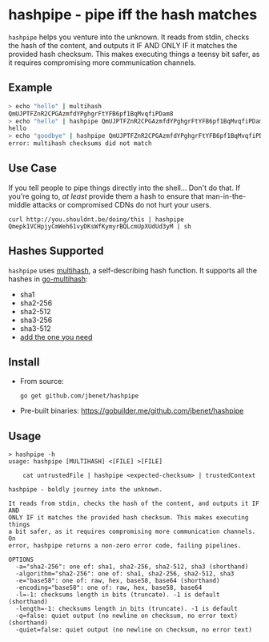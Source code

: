 # hashpipe - pipe iff the hash matches

`hashpipe` helps you venture into the unknown. It reads from stdin, checks the hash of the content, and outputs it IF AND ONLY IF it matches the provided hash checksum. This makes executing things a teensy bit safer, as it requires compromising more communication channels.

## Example

```sh
> echo "hello" | multihash
QmUJPTFZnR2CPGAzmfdYPghgrFtYFB6pf1BqMvqfiPDam8
> echo "hello" | hashpipe QmUJPTFZnR2CPGAzmfdYPghgrFtYFB6pf1BqMvqfiPDam8
hello
> echo "goodbye" | hashpipe QmUJPTFZnR2CPGAzmfdYPghgrFtYFB6pf1BqMvqfiPDam8
error: multihash checksums did not match
```

## Use Case

If you tell people to pipe things directly into the shell... Don't do that. If you're going to, _at least_ provide them a hash to ensure that man-in-the-middle attacks or compromised CDNs do not hurt your users.

```
curl http://you.shouldnt.be/doing/this | hashpipe Qmepk1VCHpjyCmWeh61vyDKsWfKymyrBQLcmUpXUdUd3yM | sh
```

## Hashes Supported

`hashpipe` uses [multihash](https://github.com/jbenet/multihash/), a self-describing hash function. It supports all the hashes in [go-multihash](https://github.com/jbenet/go-multihash/):

- sha1
- sha2-256
- sha2-512
- sha3-256
- sha3-512
- [add the one you need](https://github.com/jbenet/go-multihash/pulls)

## Install

- From source:

    ```
    go get github.com/jbenet/hashpipe
    ```

- Pre-built binaries: https://gobuilder.me/github.com/jbenet/hashpipe

## Usage

```
> hashpipe -h
usage: hashpipe [MULTIHASH] <[FILE] >[FILE]

    cat untrustedFile | hashpipe <expected-checksum> | trustedContext

hashpipe - boldly journey into the unknown.

It reads from stdin, checks the hash of the content, and outputs it IF AND
ONLY IF it matches the provided hash checksum. This makes executing things
a bit safer, as it requires compromising more communication channels. On
error, hashpipe returns a non-zero error code, failing pipelines.

OPTIONS
  -a="sha2-256": one of: sha1, sha2-256, sha2-512, sha3 (shorthand)
  -algorithm="sha2-256": one of: sha1, sha2-256, sha2-512, sha3
  -e="base58": one of: raw, hex, base58, base64 (shorthand)
  -encoding="base58": one of: raw, hex, base58, base64
  -l=-1: checksums length in bits (truncate). -1 is default (shorthand)
  -length=-1: checksums length in bits (truncate). -1 is default
  -q=false: quiet output (no newline on checksum, no error text) (shorthand)
  -quiet=false: quiet output (no newline on checksum, no error text)
```
